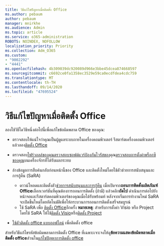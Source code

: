 ```yaml
---
title: วิธีแก้ไขปัญหาเมื่อติดตั้ง Office
ms.author: pebaum
author: pebaum
manager: mnirkhe
ms.audience: Admin
ms.topic: article
ms.service: o365-administration
ROBOTS: NOINDEX, NOFOLLOW
localization_priority: Priority
ms.collection: Adm_O365
ms.custom:
- "9002292"
- "4441"
ms.openlocfilehash: 4b309039dc920089d966e3bbe45dcea874668597
ms.sourcegitcommit: c6692ce0fa1358ec3529e59ca0ecdfdea4cdc759
ms.translationtype: MT
ms.contentlocale: th-TH
ms.lasthandoff: 09/14/2020
ms.locfileid: "47695524"
---
```

# <a name="solutions-for-issues-when-installing-office"></a>วิธีแก้ไขปัญหาเมื่อติดตั้ง Office

ลองใช้วิธีใดวิธีหนึ่งต่อไปนี้เพื่อแก้ไขข้อผิดพลาด Office ของคุณ:

- ตรวจสอบให้แน่ใจว่าคุณเป็นผู้ดูแลระบบภายในเครื่องคอมพิวเตอร์ รีสตาร์ตเครื่องคอมพิวเตอร์แล้วลอง[ติดตั้ง Office](https://portal.office.com/OLS/MySoftware.aspx)

- ตรวจสอบ[ไฟร์วอลล์ของคุณ](https://support.office.com/article/unlicensed-product-and-activation-errors-in-office-0d23d3c0-c19c-4b2f-9845-5344fedc4380#bkmk_checkfirewall)[ตรวจสอบซอฟต์แวร์ป้องกันไวรัสของ](https://support.office.com/article/unlicensed-product-and-activation-errors-in-office-0d23d3c0-c19c-4b2f-9845-5344fedc4380#bkmk_checkav)คุณ[ตรวจสอบการตั้งค่าพร็อกซีของคุณ](https://support.office.com/article/unlicensed-product-and-activation-errors-in-office-0d23d3c0-c19c-4b2f-9845-5344fedc4380#bkmk_checkproxy)บนเครื่องจักรที่ได้รับผลกระทบ

- ล้างข้อมูลการสืบค้นกลับก่อนหน้านี้ของ Office และติดตั้งใหม่โดยใช้ตัวช่วยการสนับสนุนและการกู้คืน (SaRA) 

    - ดาวน์โหลดและติดตั้งตัว[ช่วยการสนับสนุนและการกู้คืน](https://aka.ms/SARA-OfficeUninstall-Alchemy) เมื่อเปิดจาก**ถอนการติดตั้งผลิตภัณฑ์ Office**เลือกเวอร์ชันที่คุณต้องการถอนการติดตั้ง (ถ้ามี) แล้วคลิก**ถัดไป** ดำเนินการต่อไปยังหน้าจอและรีสตาร์ตคอมพิวเตอร์ของคุณเมื่อได้รับพร้อมท์ หลังจากเริ่มการทำงานใหม่ SaRA จะเปิดขึ้นใหม่โดยอัตโนมัติเพื่อให้กระบวนการถอนการติดตั้งเสร็จสมบูรณ์
    - ใช้ SaRA เพื่อ [ติดตั้ง Office](https://aka.ms/sara-officeinstall)อีกครั้ง **หมายเหตุ**: สำหรับการตั้งค่า Visio หรือ Project โดยใช้ SaRA ให้ใช้[ติดตั้ง Visio](https://aka.ms/SaRA-VisioSetupScenario)หรือ[ติดตั้ง Project](https://aka.ms/SaRA-ProjectSetupScenario)  

- [ใช้ตัวติดตั้ง office แบบออฟไลน์](https://support.office.com/article/f0a85fe7-118f-41cb-a791-d59cef96ad1c?wt.mc_id=Alchemy_ClientDIA) เพื่อติดตั้ง office

สำหรับวิธีแก้ไขรหัสข้อผิดพลาดการติดตั้ง Office ที่เฉพาะเจาะจงให้ดู**ข้อความแสดงข้อผิดพลาดเมื่อติดตั้ง office**ส่วนใน[แก้ไขปัญหาการติดตั้ง office](https://support.office.com/article/35ff2def-e0b2-4dac-9784-4cf212c1f6c2#BKMK_ErrorMessages)

